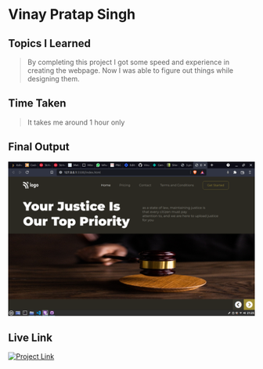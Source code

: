 # **Vinay Pratap Singh** #
## **Topics I Learned** ##
>By completing this project I got some speed and experience in creating the webpage. Now I was able to figure out things while designing them.
## **Time Taken** ##
>It takes me around 1 hour only

## **Final Output** ##
![Final Output](./project%203%20output.png)

## **Live Link** ##
<a href="https://live-class-project-03-harvi.netlify.app/" 
class="button big"><img alt="Project Link" src="https://img.shields.io/badge/Project%20Link-Live%20Project%2003-brightgreen"></a>
